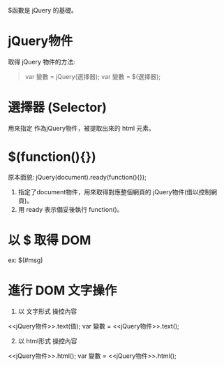 \$函數是 jQuery 的基礎。

# jQuery物件

取得 jQuery 物件的方法:

>var 變數 = jQuery(選擇器);
>var 變數 = $(選擇器);

# 選擇器 (Selector)

用來指定 作為jQuery物件，被提取出來的 html 元素。

# $(function(){})

原本面貌: jQuery(document).ready(function(){});
1. 指定了document物件，用來取得對應整個網頁的 jQuery物件(借以控制網頁)。
2. 用 ready 表示備妥後執行 function()。

# 以 $ 取得 DOM

ex: $(#msg)

# 進行 DOM 文字操作

1. 以 文字形式 操控內容

<<jQuery物件>>.text(值);
var 變數 = <<jQuery物件>>.text();

2. 以 html形式 操控內容

<<jQuery物件>>.html();
var 變數 = <<jQuery物件>>.html();